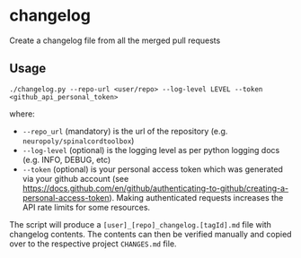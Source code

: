 # changelog
Create a changelog file from all the merged pull requests

## Usage
`./changelog.py --repo-url <user/repo> --log-level LEVEL --token <github_api_personal_token>`

where:
- `--repo_url` (mandatory) is the url of the repository (e.g. `neuropoly/spinalcordtoolbox`)
- `--log-level` (optional) is the logging level as per python logging docs (e.g. INFO, DEBUG, etc)
- `--token` (optional) is your personal access token which was generated via your github account (see https://docs.github.com/en/github/authenticating-to-github/creating-a-personal-access-token). Making authenticated requests increases the API rate limits for some resources.

The script will produce a `[user]_[repo]_changelog.[tagId].md` file with changelog contents. The contents can then be verified manually and copied over to the respective project `CHANGES.md` file.